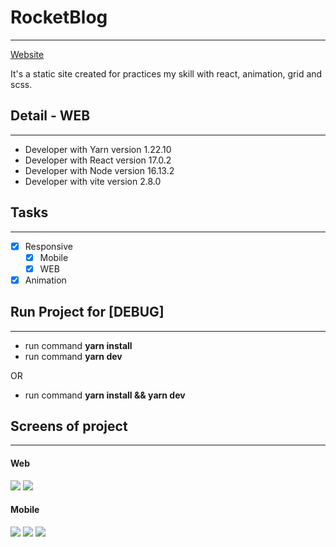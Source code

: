 # RocketBlog
------------------
<a href="https://rocket-blog-gules.vercel.app/">Website</a>

It's a static site created for practices my skill with react, animation, grid and scss.

## Detail - WEB
------------------
- Developer with Yarn version 1.22.10
- Developer with React version 17.0.2
- Developer with Node version 16.13.2
- Developer with vite version 2.8.0

## Tasks
------------------
- [x] Responsive
    -  [x]  Mobile
    -  [X]  WEB
- [X] Animation

## Run Project for [DEBUG]
------------------
- run command  **yarn install**
- run command  **yarn dev**

OR

- run command **yarn install && yarn dev**

## Screens of project
------------------
#### **Web**
![](https://raw.githubusercontent.com/lscavalcante/rocket-blog/main/public/images/web_one.png)
![](https://raw.githubusercontent.com/lscavalcante/rocket-blog/main/public/images/web_two.png)


#### **Mobile**
![](https://raw.githubusercontent.com/lscavalcante/rocket-blog/main/public/images/mobile_one.png)
![](https://raw.githubusercontent.com/lscavalcante/rocket-blog/main/public/images/mobile_two.png)
![](https://raw.githubusercontent.com/lscavalcante/rocket-blog/main/public/images/mobile_three.png)




